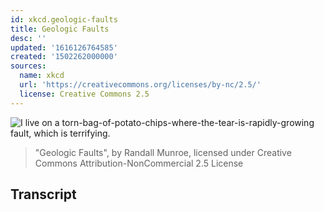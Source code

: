 ```yaml
---
id: xkcd.geologic-faults
title: Geologic Faults
desc: ''
updated: '1616126764585'
created: '1502262000000'
sources:
  name: xkcd
  url: 'https://creativecommons.org/licenses/by-nc/2.5/'
  license: Creative Commons 2.5
---
```

![I live on a torn-bag-of-potato-chips-where-the-tear-is-rapidly-growing fault, which is terrifying.](https://imgs.xkcd.com/comics/geologic_faults.png)
> "Geologic Faults", by Randall Munroe, licensed under Creative Commons Attribution-NonCommercial 2.5 License

## Transcript
